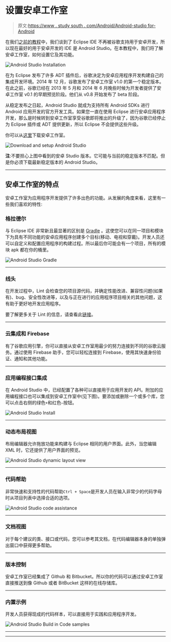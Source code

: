 # 设置安卓工作室

> 原文:[https://www . study south . com/Android/Android-studio for-Android](https://www.studytonight.com/android/android-studio-for-android)

在我们[之前的教程](using-eclipse-for-android)中，我们谈到了 Eclipse IDE 不再被谷歌支持用于安卓开发，所以现在最好的用于安卓开发的 IDE 是 Android Studio。在本教程中，我们将了解安卓工作室，如何设置它及其功能。

![Android Studio Installation](../Images/bf24de23695cd31578ae6808f22cd744.png)

在为 Eclipse 发布了许多 ADT 插件后，谷歌决定为安卓应用程序开发构建自己的集成开发环境。2014 年 12 月，谷歌发布了安卓工作室 v1.0 的第一个稳定版本。在此之前，谷歌已经在 2013 年 5 月和 2014 年 6 月晚些时候为开发者提供了安卓工作室 v0.1 的早期预览阶段。他们从 v0.8 开始发布了 beta 阶段。

从稳定发布之日起，Android Studio 就成为支持所有 Android SDKs 进行 Android 应用开发的官方开发工具。如果您一直在使用 Eclipse 进行安卓应用程序开发，那么是时候转到安卓工作室享受谷歌即将推出的升级了，因为谷歌已经停止为 Eclipse 插件或 ADT 提供更新，所以 Eclipse 不会提供这些升级。

你可以从[这里](https://developer.android.com/studio/index.html)下载安卓工作室。

![Download and setup Android Studio](../Images/b9cc952022c01650a3edfebe1fad5f82.png)

**注**:不要担心上图中看到的安卓 Studio 版本。它可能与当前的稳定版本不匹配。但是你必须下载最新稳定版本的 Android Studio。

* * *

## 安卓工作室的特点

安卓工作室为应用程序开发提供了许多出色的功能。从发展的角度来看，这里有一些我们喜欢的特性:

### 格拉德尔

与 Eclipse IDE 非常新且最显著的区别是 [Gradle](introduction-to-gradle) 。这使您可以在同一项目和模块下为具有不同功能的安卓应用程序创建多个目标(移动、电视和穿戴)。开发人员还可以自定义和配置应用程序的构建过程。所以最后你可能会有一个项目，所有的模块 apk 都在你的桶里。

![Android Studio Gradle](../Images/917086d910119f2c49d1ae53c0706d46.png)

* * *

### 线头

在开发过程中，Lint 会检查您的项目源代码，并确定性能改进、兼容性问题(如果有)、bug、安全性改进等，以及与正在进行的应用程序项目相关的其他问题，这有助于更好地开发应用程序。

要了解更多关于 Lint 的信息，请查看此[链接](https://developer.android.com/studio/write/lint.html)。

* * *

### 云集成和 Firebase

有了谷歌应用引擎，你可以直接从安卓工作室用最少的努力连接到不同的谷歌云服务。通过使用 Firebase 助手，您可以轻松连接到 Firebase，使用其快速身份验证、通知和其他功能。

* * *

### 应用编程接口集成

在 Android Studio 中，已经配置了各种可以直接用于应用开发的 API。附加的应用编程接口也可以集成到安卓工作室中(见下图)。要添加或删除一个或多个库，您可以点击右侧的绿色`+`和红色`–`按钮。

![Android Studio Install](../Images/47c701083b2ef62fe76001edfa6f94b4.png)

* * *

### 动态布局视图

布局编辑器允许拖放功能来构建与 Eclipse 相同的用户界面。此外，当您编辑 XML 时，它还提供了用户界面的预览。

![Android Studio dynamic layout view](../Images/ed181af070f92053d46c770dbf625e52.png)

* * *

### 代码帮助

非常快速和支持性的代码帮助`Ctrl + Space`是开发人员在输入非常少的代码字母时从项目列表中选择合适的选项。

![Android Studio code assistance](../Images/521f1382796931e13777b31918a21985.png)

* * *

### 文档视图

对于每个建议的类、接口或代码，您可以参考其文档，在代码编辑器本身的单独弹出窗口中获得更多帮助。

* * *

### 版本控制

安卓工作室已经集成了 Github 和 Bitbucket。所以你的代码可以通过安卓工作室直接推送到像 Github 或者 BitBucket 这样的在线存储库。

* * *

### 内置示例

开发人员获得现成的代码样本，可以直接用于实践和应用程序开发。

![Android Studio Build in Code samples](../Images/cf1706de752a228972aa57e78d2b993c.png)

* * *

* * *